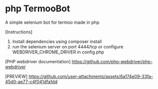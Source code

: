# php TermooBot

A simple selenium bot for termoo made in php

[Instructions]
1) Install dependencies using composer install
2) run the selenium server on port 4444/tcp or configure WEBDRIVER_CHROME_DRIVER in config.php

[PHP webdriver documentation]
https://github.com/php-webdriver/php-webdriver

[PREVIEW]
https://github.com/user-attachments/assets/6a174e09-33fa-45d0-ae77-c4f041dfa1dd
